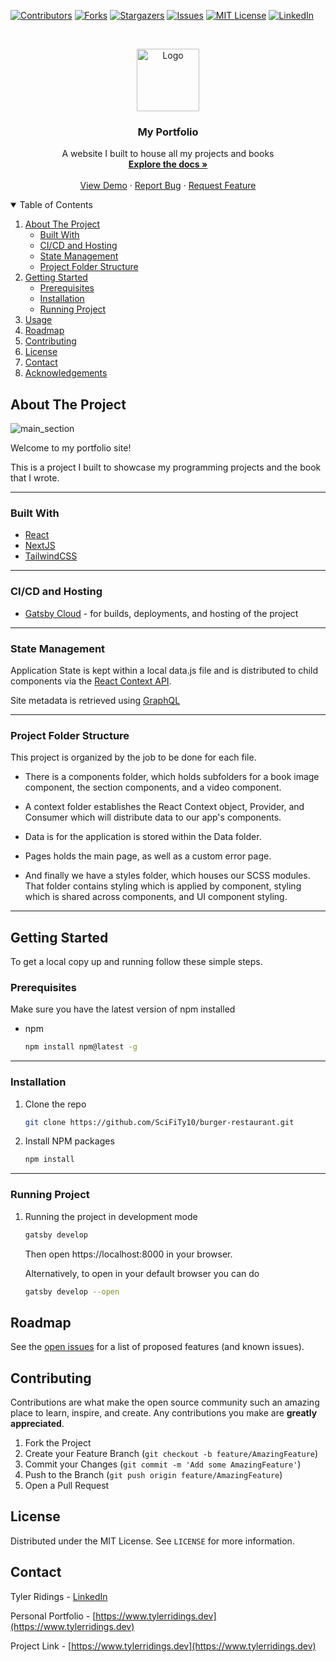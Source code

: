 <!-- PROJECT SHIELDS -->

[![Contributors][contributors-shield]][contributors-url]
[![Forks][forks-shield]][forks-url]
[![Stargazers][stars-shield]][stars-url]
[![Issues][issues-shield]][issues-url]
[![MIT License][license-shield]][license-url]
[![LinkedIn][linkedin-shield]][linkedin-url]

<!-- PROJECT LOGO -->
<br />
<p align="center">
  <a href="https://github.com/SciFiTy10/portfolio-2.0">
    <img src="images/portrait.jpg" alt="Logo" width="100" height="100">
  </a>

  <h3 align="center">My Portfolio</h3>

  <p align="center">
    A website I built to house all my projects and books
    <br />
    <a href="https://github.com/SciFiTy10/portfolio"><strong>Explore the docs »</strong></a>
    <br />
    <br />
    <a href="https://www.tylerridings.dev">View Demo</a>
    ·
    <a href="https://github.com/SciFiTy10/portfolio/issues">Report Bug</a>
    ·
    <a href="https://github.com/SciFiTy10/portfolio/issues">Request Feature</a>
  </p>
</p>

<!-- TABLE OF CONTENTS -->
<details open="open">
  <summary>Table of Contents</summary>
  <ol>
    <li>
      <a href="#about-the-project">About The Project</a>
      <ul>
        <li><a href="#built-with">Built With</a></li>
        <li><a href="#cicd-and-hosting">CI/CD and Hosting</a></li>
        <li><a href="#state-management">State Management</a></li>
        <li><a href="#project-folder-structure">Project Folder Structure</a></li>
      </ul>
    </li>
    <li>
      <a href="#getting-started">Getting Started</a>
      <ul>
        <li><a href="#prerequisites">Prerequisites</a></li>
        <li><a href="#installation">Installation</a></li>
        <li><a href="#running-project">Running Project</a></li>
      </ul>
    </li>
    <li><a href="#usage">Usage</a></li>
    <li><a href="#roadmap">Roadmap</a></li>
    <li><a href="#contributing">Contributing</a></li>
    <li><a href="#license">License</a></li>
    <li><a href="#contact">Contact</a></li>
    <li><a href="#acknowledgements">Acknowledgements</a></li>
  </ol>
</details>

<!-- ABOUT THE PROJECT -->

## About The Project

<!--add link to main page -->
<img src="images/main.png" alt="main_section" >

Welcome to my portfolio site!

This is a project I built to showcase my programming projects and the book that I wrote.

---

### Built With

- [React](https://reactjs.org)
- [NextJS](https://www.gatsbyjs.com)
- [TailwindCSS](https://sass-lang.com)

---

### CI/CD and Hosting

- [Gatsby Cloud](https://www.gatsbyjs.com/products/cloud/) - for builds, deployments, and hosting of the project

---

### State Management

Application State is kept within a local data.js file and is distributed to child components via the [React Context API](https://reactjs.org/docs/context.html).

Site metadata is retrieved using [GraphQL](https://graphql.org)

---

### Project Folder Structure

This project is organized by the job to be done for each file.

- There is a components folder, which holds subfolders for a book image component, the section components, and a video component.

- A context folder establishes the React Context object, Provider, and Consumer which will distribute data to our app's components.

- Data is for the application is stored within the Data folder.

- Pages holds the main page, as well as a custom error page.

- And finally we have a styles folder, which houses our SCSS modules. That folder contains styling which is applied by component, styling which is shared across components, and UI component styling.

---

<!-- GETTING STARTED -->

## Getting Started

To get a local copy up and running follow these simple steps.

### Prerequisites

Make sure you have the latest version of npm installed

- npm
  ```sh
  npm install npm@latest -g
  ```

---

### Installation

1. Clone the repo
   ```sh
   git clone https://github.com/SciFiTy10/burger-restaurant.git
   ```
2. Install NPM packages
   ```sh
   npm install
   ```

---

### Running Project

1. Running the project in development mode

   ```sh
   gatsby develop
   ```

   Then open https://localhost:8000 in your browser.

   Alternatively, to open in your default browser you can do

   ```sh
   gatsby develop --open
   ```

<!-- ROADMAP -->

## Roadmap

See the [open issues](https://github.com/SciFiTy10/burger-restaurant/issues) for a list of proposed features (and known issues).

<!-- CONTRIBUTING -->

## Contributing

Contributions are what make the open source community such an amazing place to learn, inspire, and create. Any contributions you make are **greatly appreciated**.

1. Fork the Project
2. Create your Feature Branch (`git checkout -b feature/AmazingFeature`)
3. Commit your Changes (`git commit -m 'Add some AmazingFeature'`)
4. Push to the Branch (`git push origin feature/AmazingFeature`)
5. Open a Pull Request

<!-- LICENSE -->

## License

Distributed under the MIT License. See `LICENSE` for more information.

<!-- CONTACT -->

## Contact

Tyler Ridings - [LinkedIn](https://www.linkedin.com/in/tyler-ridings-24804585/)

Personal Portfolio - [https://www.tylerridings.dev](https://www.tylerridings.dev)

Project Link - [https://www.tylerridings.dev](https://www.tylerridings.dev)

<!-- MARKDOWN LINKS & IMAGES -->

[contributors-shield]: https://img.shields.io/github/contributors/SciFiTy10/portfolio.svg?style=for-the-badge
[contributors-url]: https://github.com/SciFiTy10/portfolio/graphs/contributors
[forks-shield]: https://img.shields.io/github/forks/SciFiTy10/portfolio.svg?style=for-the-badge
[forks-url]: https://github.com/SciFiTy10/portfolio/network/members
[stars-shield]: https://img.shields.io/github/stars/SciFiTy10/portfolio.svg?style=for-the-badge
[stars-url]: https://github.com/SciFiTy10/portfolio/stargazers
[issues-shield]: https://img.shields.io/github/issues/SciFiTy10/portfolio.svg?style=for-the-badge
[issues-url]: https://github.com/SciFiTy10/portfolio/issues
[license-shield]: https://img.shields.io/github/license/SciFiTy10/portfolio.svg?style=for-the-badge
[license-url]: https://github.com/SciFiTy10/portfolio/LICENSE.txt
[linkedin-shield]: https://img.shields.io/badge/-LinkedIn-black.svg?style=for-the-badge&logo=linkedin&colorB=555
[linkedin-url]: https://www.linkedin.com/in/tyler-ridings-24804585/
